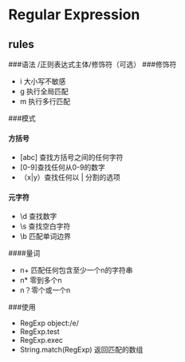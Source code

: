 # Regular  Expression
##  rules
###语法
     /正则表达式主体/修饰符（可选）
###修饰符
* i  大小写不敏感
* g  执行全局匹配
* m  执行多行匹配

###模式
#### 方括号
* [abc] 查找方括号之间的任何字符
* [0-9]查找任何从0-9的数字
* （x|y）查找任何以 | 分割的选项

#### 元字符
* \d 查找数字
* \s 查找空白字符
* \b 匹配单词边界

####量词
* n+ 匹配任何包含至少一个n的字符串
* n* 零到多个n
* n？零个或一个n

###使用
* RegExp object:/e/
* RegExp.test
* RegExp.exec
* String.match(RegExp) 返回匹配的数组